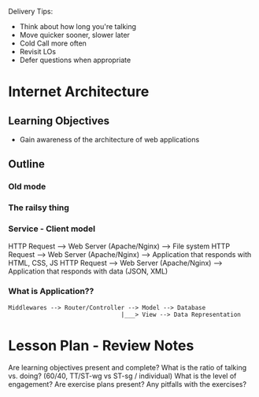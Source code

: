 Delivery Tips:

* Think about how long you're talking
* Move quicker sooner, slower later
* Cold Call more often
* Revisit LOs
* Defer questions when appropriate

# Internet Architecture

## Learning Objectives

* Gain awareness of the architecture of web applications

## Outline

### Old mode

### The railsy thing

### Service - Client model

HTTP Request --> Web Server (Apache/Nginx) --> File system
HTTP Request --> Web Server (Apache/Nginx) --> Application that responds with HTML, CSS, JS
HTTP Request --> Web Server (Apache/Nginx) --> Application that responds with data (JSON, XML)

### What is Application??

```
Middlewares --> Router/Controller --> Model --> Database
                                |___> View --> Data Representation
```

# Lesson Plan - Review Notes

Are learning objectives present and complete?
What is the ratio of talking vs. doing? (60/40, TT/ST-wg vs ST-sg / individual)
What is the level of engagement?
Are exercise plans present?
Any pitfalls with the exercises?
